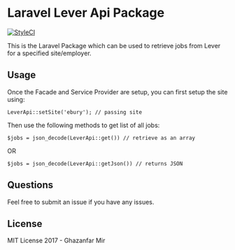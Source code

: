 # Laravel Lever Api Package

[![StyleCI](https://styleci.io/repos/114803807/shield?branch=master)](https://styleci.io/repos/114803807)


This is the Laravel Package which can be used to retrieve jobs from Lever for a specified site/employer.

## Usage

Once the Facade and Service Provider are setup, you can first setup the site using: 

```
LeverApi::setSite('ebury'); // passing site
```

Then use the following methods to get list of all jobs:

```
$jobs = json_decode(LeverApi::get()) // retrieve as an array
```

OR

```
$jobs = json_decode(LeverApi::getJson()) // returns JSON
```

## Questions
Feel free to submit an issue if you have any issues.

## License

MIT License 2017 - Ghazanfar Mir